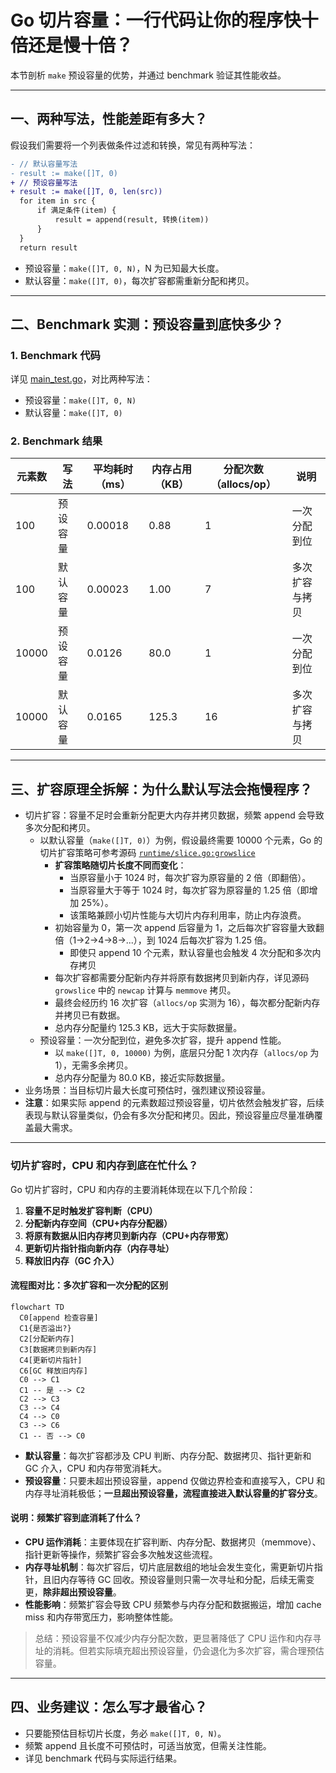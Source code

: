 # Go 切片容量：一行代码让你的程序快十倍还是慢十倍？

本节剖析 `make` 预设容量的优势，并通过 benchmark 验证其性能收益。

---

## 一、两种写法，性能差距有多大？

假设我们需要将一个列表做条件过滤和转换，常见有两种写法：

```diff
- // 默认容量写法
- result := make([]T, 0)
+ // 预设容量写法
+ result := make([]T, 0, len(src))
  for item in src {
      if 满足条件(item) {
          result = append(result, 转换(item))
      }
  }
  return result
```

- 预设容量：`make([]T, 0, N)`，N 为已知最大长度。
- 默认容量：`make([]T, 0)`，每次扩容都需重新分配和拷贝。

---

## 二、Benchmark 实测：预设容量到底快多少？

### 1. Benchmark 代码

详见 [main_test.go](main_test.go)，对比两种写法：

- 预设容量：`make([]T, 0, N)`
- 默认容量：`make([]T, 0)`

### 2. Benchmark 结果

| 元素数 | 写法     | 平均耗时（ms） | 内存占用（KB） | 分配次数（allocs/op） | 说明           |
| ------ | -------- | -------------- | -------------- | --------------------- | -------------- |
| 100    | 预设容量 | 0.00018        | 0.88           | 1                     | 一次分配到位   |
| 100    | 默认容量 | 0.00023        | 1.00           | 7                     | 多次扩容与拷贝 |
| 10000  | 预设容量 | 0.0126         | 80.0           | 1                     | 一次分配到位   |
| 10000  | 默认容量 | 0.0165         | 125.3          | 16                    | 多次扩容与拷贝 |

---

## 三、扩容原理全拆解：为什么默认写法会拖慢程序？

- 切片扩容：容量不足时会重新分配更大内存并拷贝数据，频繁 append 会导致多次分配和拷贝。
  - 以默认容量（`make([]T, 0)`）为例，假设最终需要 10000 个元素，Go 的切片扩容策略可参考源码 [`runtime/slice.go:growslice`](https://cs.opensource.google/go/go/+/refs/tags/go1.22.0:src/runtime/slice.go;l=227)
    - **扩容策略随切片长度不同而变化**：
      - 当原容量小于 1024 时，每次扩容为原容量的 2 倍（即翻倍）。
      - 当原容量大于等于 1024 时，每次扩容为原容量的 1.25 倍（即增加 25%）。
      - 该策略兼顾小切片性能与大切片内存利用率，防止内存浪费。
    - 初始容量为 0，第一次 append 后容量为 1，之后每次扩容容量大致翻倍（1→2→4→8→...），到 1024 后每次扩容为 1.25 倍。
      - 即使只 append 10 个元素，默认容量也会触发 4 次分配和多次内存拷贝
    - 每次扩容都需要分配新内存并将原有数据拷贝到新内存，详见源码 `growslice` 中的 `newcap` 计算与 `memmove` 拷贝。
    - 最终会经历约 16 次扩容（`allocs/op` 实测为 16），每次都分配新内存并拷贝已有数据。
    - 总内存分配量约 125.3 KB，远大于实际数据量。
  - 预设容量：一次分配到位，避免多次扩容，提升 append 性能。
    - 以 `make([]T, 0, 10000)` 为例，底层只分配 1 次内存（`allocs/op` 为 1），无需多余拷贝。
    - 总内存分配量为 80.0 KB，接近实际数据量。
- 业务场景：当目标切片最大长度可预估时，强烈建议预设容量。
- **注意**：如果实际 append 的元素数超过预设容量，切片依然会触发扩容，后续表现与默认容量类似，仍会有多次分配和拷贝。因此，预设容量应尽量准确覆盖最大需求。

---

### 切片扩容时，CPU 和内存到底在忙什么？

Go 切片扩容时，CPU 和内存的主要消耗体现在以下几个阶段：

1. **容量不足时触发扩容判断（CPU）**
2. **分配新内存空间（CPU+内存分配器）**
3. **将原有数据从旧内存拷贝到新内存（CPU+内存带宽）**
4. **更新切片指针指向新内存（内存寻址）**
5. **释放旧内存（GC 介入）**

#### 流程图对比：多次扩容和一次分配的区别

```mermaid
flowchart TD
  C0[append 检查容量]
  C1{是否溢出?}
  C2[分配新内存]
  C3[数据拷贝到新内存]
  C4[更新切片指针]
  C6[GC 释放旧内存]
  C0 --> C1
  C1 -- 是 --> C2
  C2 --> C3
  C3 --> C4
  C4 --> C0
  C3 --> C6
  C1 -- 否 --> C0
```

- **默认容量**：每次扩容都涉及 CPU 判断、内存分配、数据拷贝、指针更新和 GC 介入，CPU 和内存带宽消耗大。
- **预设容量**：只要未超出预设容量，append 仅做边界检查和直接写入，CPU 和内存寻址消耗极低；**一旦超出预设容量，流程直接进入默认容量的扩容分支**。

#### 说明：频繁扩容到底消耗了什么？

- **CPU 运作消耗**：主要体现在扩容判断、内存分配、数据拷贝（memmove）、指针更新等操作，频繁扩容会多次触发这些流程。
- **内存寻址机制**：每次扩容后，切片底层数组的地址会发生变化，需更新切片指针，且旧内存等待 GC 回收。预设容量则只需一次寻址和分配，后续无需变更，**除非超出预设容量**。
- **性能影响**：频繁扩容会导致 CPU 频繁参与内存分配和数据搬运，增加 cache miss 和内存带宽压力，影响整体性能。

> 总结：预设容量不仅减少内存分配次数，更显著降低了 CPU 运作和内存寻址的消耗。但若实际填充超出预设容量，仍会退化为多次扩容，需合理预估容量。

---

## 四、业务建议：怎么写才最省心？

- 只要能预估目标切片长度，务必 `make([]T, 0, N)`。
- 频繁 append 且长度不可预估时，可适当放宽，但需关注性能。
- 详见 benchmark 代码与实际运行结果。
